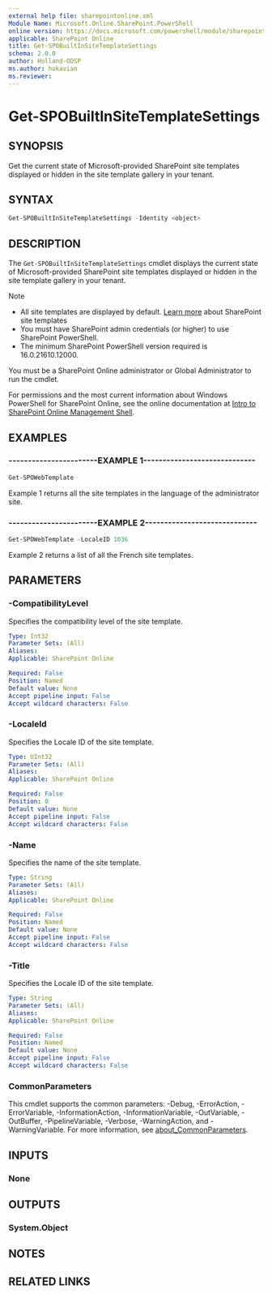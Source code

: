 ```yaml
---
external help file: sharepointonline.xml
Module Name: Microsoft.Online.SharePoint.PowerShell
online version: https://docs.microsoft.com/powershell/module/sharepoint-online/Get-SPOBuiltInSiteTemplateSettings
applicable: SharePoint Online
title: Get-SPOBuiltInSiteTemplateSettings
schema: 2.0.0
author: Holland-ODSP
ms.author: hokavian
ms.reviewer:
---
```


# Get-SPOBuiltInSiteTemplateSettings

## SYNOPSIS

Get the current state of Microsoft-provided SharePoint site templates displayed or hidden in the site template gallery in your tenant.

## SYNTAX

```powershell
Get-SPOBuiltInSiteTemplateSettings -Identity <object>
```

## DESCRIPTION

The `Get-SPOBuiltInSiteTemplateSettings` cmdlet displays the current state of Microsoft-provided SharePoint site templates displayed or hidden in the site template gallery in your tenant. 

>[!NOTE]
> - All site templates are displayed by default. [Learn more](support.microsoft.com/office/apply-and-customize-sharepoint-site-templates-39382463-0e45-4d1b-be27-0e96aeec8398?ui=en-US&rs=en-US&ad=US) about SharePoint site templates
> - You must have SharePoint admin credentials (or higher) to use SharePoint PowerShell.
> - The minimum SharePoint PowerShell version required is 16.0.21610.12000.








You must be a SharePoint Online administrator or Global Administrator to run the cmdlet.

For permissions and the most current information about Windows PowerShell for SharePoint Online, see the online documentation at [Intro to SharePoint Online Management Shell](https://docs.microsoft.com/powershell/sharepoint/sharepoint-online/introduction-sharepoint-online-management-shell?view=sharepoint-ps).

## EXAMPLES

### -----------------------EXAMPLE 1-----------------------------

```powershell
Get-SPOWebTemplate
```

Example 1 returns all the site templates in the language of the administrator site.

### -----------------------EXAMPLE 2-----------------------------

```powershell
Get-SPOWebTemplate -LocaleID 1036
```

Example 2 returns a list of all the French site templates.

## PARAMETERS

### -CompatibilityLevel

Specifies the compatibility level of the site template.

```yaml
Type: Int32
Parameter Sets: (All)
Aliases:
Applicable: SharePoint Online

Required: False
Position: Named
Default value: None
Accept pipeline input: False
Accept wildcard characters: False
```

### -LocaleId

Specifies the Locale ID of the site template.

```yaml
Type: UInt32
Parameter Sets: (All)
Aliases:
Applicable: SharePoint Online

Required: False
Position: 0
Default value: None
Accept pipeline input: False
Accept wildcard characters: False
```

### -Name

Specifies the name of the site template.

```yaml
Type: String
Parameter Sets: (All)
Aliases:
Applicable: SharePoint Online

Required: False
Position: Named
Default value: None
Accept pipeline input: False
Accept wildcard characters: False
```

### -Title

Specifies the Locale ID of the site template.

```yaml
Type: String
Parameter Sets: (All)
Aliases:
Applicable: SharePoint Online

Required: False
Position: Named
Default value: None
Accept pipeline input: False
Accept wildcard characters: False
```

### CommonParameters

This cmdlet supports the common parameters: -Debug, -ErrorAction, -ErrorVariable, -InformationAction, -InformationVariable, -OutVariable, -OutBuffer, -PipelineVariable, -Verbose, -WarningAction, and -WarningVariable. For more information, see [about_CommonParameters](https://go.microsoft.com/fwlink/?LinkID=113216).

## INPUTS

### None

## OUTPUTS

### System.Object

## NOTES

## RELATED LINKS
